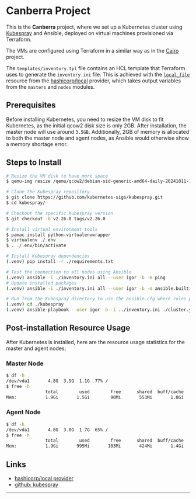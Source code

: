 # Canberra Project

This is the **Canberra** project, where we set up a Kubernetes cluster using [Kubespray](https://github.com/kubernetes-sigs/kubespray) and Ansible, deployed on virtual machines provisioned via Terraform.

The VMs are configured using Terraform in a similar way as in the [Cairo](https://github.com/tnsoftbear/study-coding/tree/main/terraform/cairo) project.

The `templates/inventory.tpl` file contains an HCL template that Terraform uses to generate the `inventory.ini` file. This is achieved with the [`local_file`](https://registry.terraform.io/providers/hashicorp/local/latest/docs/resources/file) resource from the [hashicorp/local](https://registry.terraform.io/providers/hashicorp/local/latest) provider, which takes output variables from the `masters` and `nodes` modules.

## Prerequisites

Before installing Kubernetes, you need to resize the VM disk to fit Kubernetes, as the initial qcow2 disk size is only 2GB. After installation, the master node will use around `3.5GB`. Additionally, 2GB of memory is allocated to both the master node and agent nodes, as Ansible would otherwise show a memory shortage error.

## Steps to Install

```bash
# Resize the VM disk to have more space
$ qemu-img resize /qemu/qcow2/debian-sid-generic-amd64-daily-20241011-1897.qcow2 +3G

# Clone the Kubespray repository
$ git clone https://github.com/kubernetes-sigs/kubespray.git
$ cd kubespray/

# Checkout the specific Kubespray version
$ git checkout -b v2.26.0 tags/v2.26.0

# Install virtual environment tools
$ pamac install python-virtualenvwrapper
$ virtualenv ./.env
$ . ./.env/bin/activate

# Install Kubespray dependencies
(.venv) pip install -r ./requirements.txt

# Test the connection to all nodes using Ansible
(.venv) ansible -i ./inventory.ini all --user igor -b -m ping
# Update installed packages
(.venv) ansible -i ./inventory.ini all --user igor -b -m ansible.builtin.apt -a 'name="*" state=latest update_cache=yes'

# Run from the Kubespray directory to use the ansible.cfg where roles paths are set
(.venv) cd ./kubespray
(.venv) ansible-playbook --user igor -b -i ../inventory.ini ./cluster.yml
```

## Post-installation Resource Usage

After Kubernetes is installed, here are the resource usage statistics for the master and agent nodes:

### Master Node

```sh
$ df -h
/dev/vda1       4.8G  3.5G  1.1G  77% /
$ free -h
               total        used        free      shared  buff/cache   available
Mem:           1.9Gi       1.5Gi        90Mi       553Mi       1.0Gi       456Mi
```

### Agent Node

```sh
$ df -h
/dev/vda1       4.8G  3.0G  1.7G  65% /
$ free -h
               total        used        free      shared  buff/cache   available
Mem:           1.9Gi       995Mi       103Mi       424Mi       1.4Gi       978Mi
```

## Links

* [hashicorp/local provider](https://registry.terraform.io/providers/hashicorp/local/latest)
* [github: kubespray](https://github.com/kubernetes-sigs/kubespray)

---
